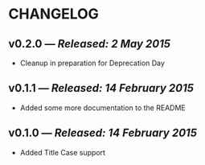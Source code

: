 # CHANGELOG

## **v0.2.0** &mdash; *Released: 2 May 2015*

* Cleanup in preparation for Deprecation Day

## **v0.1.1** &mdash; *Released: 14 February 2015*

* Added some more documentation to the README

## **v0.1.0** &mdash; *Released: 14 February 2015*

* Added Title Case support
